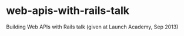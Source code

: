 web-apis-with-rails-talk
========================

Building Web APIs with Rails talk (given at Launch Academy, Sep 2013)
